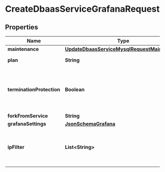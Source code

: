 

# CreateDbaasServiceGrafanaRequest


## Properties

| Name | Type | Description | Notes |
|------------ | ------------- | ------------- | -------------|
|**maintenance** | [**UpdateDbaasServiceMysqlRequestMaintenance**](UpdateDbaasServiceMysqlRequestMaintenance.md) |  |  [optional] |
|**plan** | **String** | Subscription plan |  |
|**terminationProtection** | **Boolean** | Service is protected against termination and powering off |  [optional] |
|**forkFromService** | **String** |  |  [optional] |
|**grafanaSettings** | [**JsonSchemaGrafana**](JsonSchemaGrafana.md) |  |  [optional] |
|**ipFilter** | **List&lt;String&gt;** | Allowed CIDR address blocks for incoming connections |  [optional] |




